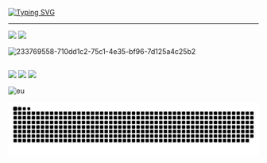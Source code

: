 [![Typing SVG](https://readme-typing-svg.herokuapp.com?font=Madimi+One&size=30&pause=998&color=7C18D2&background=25053E73&center=verdadeiro&vCenter=verdadeiro&repeat=verdadeiro&random=&width=435&lines=Hi%2C+I'm+Marcelly+%F0%9F%92%9C)](https://git.io/typing-svg)
<hr>
<img src="https://github-readme-stats.vercel.app/api?username=Cellygomesz&theme=material-palenight&icons=true"/>
<img src="https://github-readme-stats.vercel.app/api/top-langs/?username=Cellygomesz&layout=compact&theme=material-palenight&icons=true"/>

![233769558-710dd1c2-75c1-4e35-bf96-7d125a4c25b2](https://github.com/Cellygomesz/Cellygomesz/assets/155611559/7bfa49bc-4b1a-47f7-9de1-953b40e7c269)

##
 
<div> 
 <a href="https://discord.gg/745484499533430796" target="_blank"><img src="https://img.shields.io/badge/Discord-7289DA?style=for-the-badge&logo=discord&logoColor=white" target="_blank"></a> 
  <a href = "marcellygomes003@gmail.com"><img src="https://img.shields.io/badge/-Gmail-%23333?style=for-the-badge&logo=gmail&logoColor=white" target="_blank"></a>
  <a href="https://www.linkedin.com/in/marcelly-gomes-24bbb8245" target="_blank"><img src="https://img.shields.io/badge/-LinkedIn-%230077B5?style=for-the-badge&logo=linkedin&logoColor=white" target="_blank"></a>  
</div>

![eu](https://discord.com/channels/862677138254462978/1177780123278266439/1212757858236633108)

<picture>
  <source
    media="(prefers-color-scheme: dark)"
    srcset="https://raw.githubusercontent.com/platane/snk/output/github-contribution-grid-snake-dark.svg"
  />
  <source
    media="(prefers-color-scheme: light)"
    srcset="https://raw.githubusercontent.com/platane/snk/output/github-contribution-grid-snake.svg"
  />
  <img
    alt="github contribution grid snake animation"
    src="https://raw.githubusercontent.com/platane/snk/output/github-contribution-grid-snake.svg"
  />
</picture>


